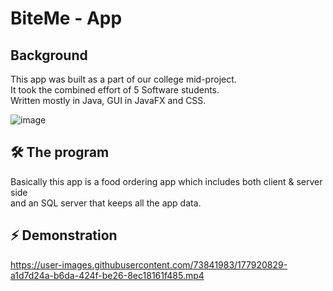 
# BiteMe - App 

## Background 
This app was built as a part of our college mid-project.\
It took the combined effort of 5 Software students.\
Written mostly in Java, GUI in JavaFX and CSS.

![image](https://user-images.githubusercontent.com/73841983/157106119-64ef004f-ff2e-48b1-8df7-79f3b57ecb06.png)


## 🛠 The program 
Basically this app is a food ordering app which includes both client & server side\
and an SQL server that keeps all the app data.


## ⚡ Demonstration
 
https://user-images.githubusercontent.com/73841983/177920829-a1d7d24a-b6da-424f-be26-8ec18161f485.mp4

